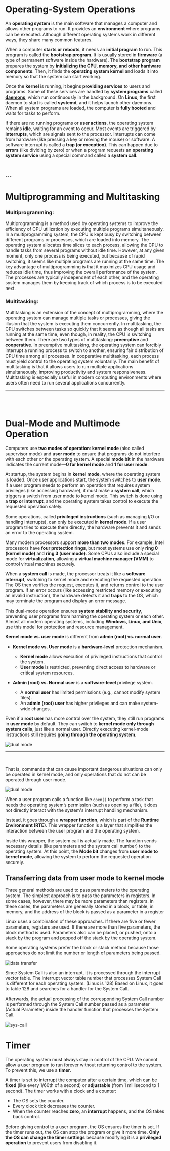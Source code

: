 # Operating-System Operations

An **operating system** is the main software that manages a computer and allows other programs to run. It provides an **environment** where programs can be executed. Although different operating systems work in different ways, they share many common features.

When a computer **starts or reboots**, it needs an **initial program** to run. This program is called the **bootstrap program**. It is usually stored in **firmware** (a type of permanent software inside the hardware). The **bootstrap program** prepares the system by **initializing the CPU, memory, and other hardware components**. Then, it finds the **operating system kernel** and loads it into memory so that the system can start working.

Once the **kernel** is running, it begins **providing services** to users and programs. Some of these services are handled by **system programs** called [**daemons**](./daemons.md), which run continuously in the background. On **Linux**, the first daemon to start is called **systemd**, and it helps launch other daemons. When all system programs are loaded, the computer is **fully booted** and waits for tasks to perform.

If there are no running programs or **user actions**, the operating system remains **idle**, waiting for an event to occur. Most events are triggered by **interrupts**, which are signals sent to the processor. Interrupts can come from hardware (like pressing a key or moving the mouse) or software. A software interrupt is called a **trap (or exception)**. This can happen due to **errors** (like dividing by zero) or when a program requests an **operating system service** using a special command called a **system call**.

<br>
<br>
---

# Multiprogramming and Multitasking

### **Multiprogramming**:

Multiprogramming is a method used by operating systems to improve the efficiency of CPU utilization by executing multiple programs simultaneously. In a multiprogramming system, the CPU is kept busy by switching between different programs or processes, which are loaded into memory. The operating system allocates time slices to each process, allowing the CPU to handle tasks from several programs without idle time. However, at any given moment, only one process is being executed, but because of rapid switching, it seems like multiple programs are running at the same time. The key advantage of multiprogramming is that it maximizes CPU usage and reduces idle time, thus improving the overall performance of the system. The processes are typically independent of each other, and the operating system manages them by keeping track of which process is to be executed next.

### **Multitasking**:

Multitasking is an extension of the concept of multiprogramming, where the operating system can manage multiple tasks or processes, giving the illusion that the system is executing them concurrently. In multitasking, the CPU switches between tasks so quickly that it seems as though all tasks are running at the same time, even though, in reality, the CPU is switching between them. There are two types of multitasking: **preemptive** and **cooperative**. In preemptive multitasking, the operating system can forcibly interrupt a running process to switch to another, ensuring fair distribution of CPU time among all processes. In cooperative multitasking, each process must yield control to the operating system voluntarily. The main benefit of multitasking is that it allows users to run multiple applications simultaneously, improving productivity and system responsiveness. Multitasking is especially useful in modern computing environments where users often need to run several applications concurrently.

---

<br>
<br>

# Dual-Mode and Multimode Operation

Computers use **two modes of operation**: **kernel mode** (also called supervisor mode) and **user mode** to ensure that programs do not interfere with each other or the operating system. A special **mode bit** in the hardware indicates the current mode—**0 for kernel mode** and **1 for user mode**.

At startup, the system begins in **kernel mode**, where the operating system is loaded. Once user applications start, the system switches to **user mode**. If a user program needs to perform an operation that requires system privileges (like accessing hardware), it must make a **system call**, which triggers a switch from user mode to kernel mode. This switch is done using a **trap or interrupt**, and the operating system takes control to execute the requested operation safely.

Some operations, called **privileged instructions** (such as managing I/O or handling interrupts), can only be executed in **kernel mode**. If a user program tries to execute them directly, the hardware prevents it and sends an error to the operating system.

Many modern processors support **more than two modes**. For example, Intel processors have **four protection rings**, but most systems use only **ring 0 (kernel mode)** and **ring 3 (user mode)**. Some CPUs also include a special mode for **virtualization**, allowing a **virtual machine manager (VMM)** to control virtual machines securely.

When a **system call** is made, the processor treats it like a **software interrupt**, switching to kernel mode and executing the requested operation. The OS then verifies the request, executes it, and returns control to the user program. If an error occurs (like accessing restricted memory or executing an invalid instruction), the hardware detects it and **traps** to the OS, which may terminate the program and display an error message.

This dual-mode operation ensures **system stability and security**, preventing user programs from harming the operating system or each other. Almost all modern operating systems, including **Windows, Linux, and Unix**, use this model for protection and resource management.

**Kernel mode vs. user mode** is different from **admin (root) vs. normal user**.

- **Kernel mode vs. User mode** is a **hardware-level** protection mechanism.

  - **Kernel mode** allows execution of privileged instructions that control the system.
  - **User mode** is restricted, preventing direct access to hardware or critical system resources.

- **Admin (root) vs. Normal user** is a **software-level** privilege system.
  - A **normal user** has limited permissions (e.g., cannot modify system files).
  - An **admin (root) user** has higher privileges and can make system-wide changes.

Even if a **root user** has more control over the system, they still run programs in **user mode** by default. They can switch to **kernel mode only through system calls**, just like a normal user. Directly executing kernel-mode instructions still requires **going through the operating system**.

![dual mode](https://blog.kakaocdn.net/dn/dPrnTn/btqB7cEBAY0/GhTW1eYuySrlopH6ULyVzk/img.png)

---

<br>

That is, commands that can cause important dangerous situations can only be operated in kernel mode, and
only operations that do not can be operated through user mode.

![dual mode](https://velog.velcdn.com/images%2Fasdfg5415%2Fpost%2Fe45e9c6d-0af8-4811-8e65-1326c0d5a93e%2Fimage.png)

When a user program calls a function like `open()` to perform a task that needs the operating system’s permission (such as opening a file), it does not directly interact with the system's interrupt handling mechanism.

Instead, it goes through a **wrapper function**, which is part of the **Runtime Environment (RTE)**. This wrapper function is a layer that simplifies the interaction between the user program and the operating system.

Inside this wrapper, the system call is actually made. The function sends necessary details (like parameters and the system call number) to the operating system. At this point, the **Mode bit** changes from **user mode to kernel mode**, allowing the system to perform the requested operation securely.

## Transferring data from user mode to kernel mode

Three general methods are used to pass parameters to the operating system.
The simplest approach is to pass the parameters in registers. In some cases, however, there may be more parameters than registers. In these cases, the parameters are generally stored in a block, or table, in memory, and the address of the block is passed as a parameter in a register

Linux uses a combination of these approaches.
If there are five or fewer parameters, registers are used.
If there are more than five parameters, the block method is used. Parameters also can be placed, or pushed, onto a stack by the program and popped off the stack by the operating system.

Some operating systems prefer the block or stack method because those approaches do not limit the number or length of parameters being passed.

![data transfer](https://velog.velcdn.com/images%2Fasdfg5415%2Fpost%2F0d7cbd14-4f4a-4f81-ab79-da7d9a815cde%2Fimage.png)

Since System Call is also an interrupt, it is processed through the interrupt vector table.
The interrupt vector table number that processes System Call is different for each operating system. (Linux is 128)
Based on Linux, it goes to table 128 and searches for a handler for the System Call.

Afterwards, the actual processing of the corresponding System Call number is performed through the System Call number passed as a parameter (Actual Parameter) inside the handler function that processes the System Call.

![sys-call](https://velog.velcdn.com/images%2Fasdfg5415%2Fpost%2F126a30bb-6b2d-4b73-950b-26790e6ff642%2Fimage.png)

# Timer

The operating system must always stay in control of the CPU. We cannot allow a user program to run forever without returning control to the system. To prevent this, we use a **timer**.

A timer is set to interrupt the computer after a certain time, which can be **fixed** (like every 1/60th of a second) or **adjustable** (from 1 millisecond to 1 second). The timer works with a clock and a counter:

- The OS sets the counter.
- Every clock tick decreases the counter.
- When the counter reaches **zero**, an **interrupt** happens, and the OS takes back control.

Before giving control to a user program, the OS ensures the timer is set. If the timer runs out, the OS can stop the program or give it more time. **Only the OS can change the timer settings** because modifying it is a **privileged operation** to prevent users from disabling it.
